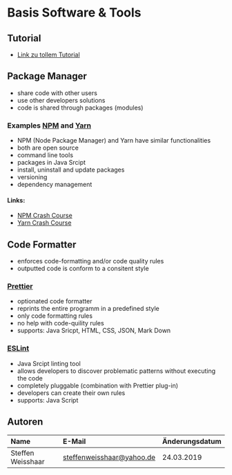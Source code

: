 # Basis Software & Tools

## Tutorial

- [Link zu tollem Tutorial](https://www.youtube.com)

## Package Manager

- share code with other users
- use other developers solutions
- code is shared through packages (modules)

### Examples [NPM](https://www.npmjs.com/) and [Yarn](https://yarnpkg.com/lang/en/)

- NPM (Node Package Manager) and Yarn have similar functionalities
- both are open source
- command line tools
- packages in Java Srcipt
- install, uninstall and update packages
- versioning
- dependency management

#### Links:
- [NPM Crash Course](https://www.youtube.com/watch?v=jHDhaSSKmB0)
- [Yarn Crash Course](https://www.youtube.com/watch?v=g9_6KmiBISk)

## Code Formatter

- enforces code-formatting and/or code quality rules
- outputted code is conform to a consitent style

### [Prettier](https://prettier.io/)

- optionated code formatter
- reprints the entire programm in a predefined style
- only code formatting rules
- no help with code-quility rules
- supports: Java Sricpt, HTML, CSS, JSON, Mark Down

### [ESLint](https://eslint.org/)

- Java Srcipt linting tool
- allows developers to discover problematic patterns without executing the code
- completely pluggable (combination with Prettier plug-in)
- developers can create their own rules
- supports: Java Script

## Autoren

| Name | E-Mail | Änderungsdatum |
|:-----|:-------|:---------------|
|Steffen Weisshaar      |steffenweisshaar@yahoo.de        |24.03.2019                |
